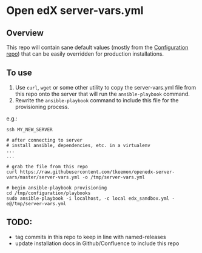 # Open edX server-vars.yml
## Overview
This repo will contain sane default values (mostly from the [Configuration repo](https://github.com/edx/configuration)) that can be easily overridden for production installations.

## To use
1. Use `curl`, `wget` or some other utility to copy the server-vars.yml file from this repo onto the server that will run the `ansible-playbook` command. 
2. Rewrite the `ansible-playbook` command to include this file for the provisioning process.

e.g.:
```
ssh MY_NEW_SERVER

# after connecting to server
# install ansible, dependencies, etc. in a virtualenv
...
...

# grab the file from this repo
curl https://raw.githubusercontent.com/tkeemon/openedx-server-vars/master/server-vars.yml -o /tmp/server-vars.yml

# begin ansible-playbook provisioning
cd /tmp/configuration/playbooks 
sudo ansible-playbook -i localhost, -c local edx_sandbox.yml -e@/tmp/server-vars.yml
```

## TODO: 
- tag commits in this repo to keep in line with named-releases
- update installation docs in Github/Confluence to include this repo

